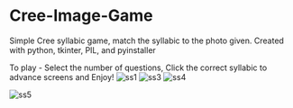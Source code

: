 # Cree-Image-Game
Simple Cree syllabic game, match the syllabic to the photo given. Created with python, tkinter, PIL, and pyinstaller

To play -
Select the number of questions,
Click the correct syllabic to advance screens and 
Enjoy!
![ss1](https://user-images.githubusercontent.com/107701261/213544028-d8688462-d9ad-49d2-915b-512cc2a6e8ee.png)
![ss3](https://user-images.githubusercontent.com/107701261/213544048-3b8d8612-1c86-4d57-875e-d5ee09dfbed6.png)
![ss4](https://user-images.githubusercontent.com/107701261/213544061-48dc8eac-fb8f-4e29-8c07-ddce35266a19.png)

![ss5](https://user-images.githubusercontent.com/107701261/213545477-68aabf7d-9032-493e-9828-c1794f5e8e07.png)

